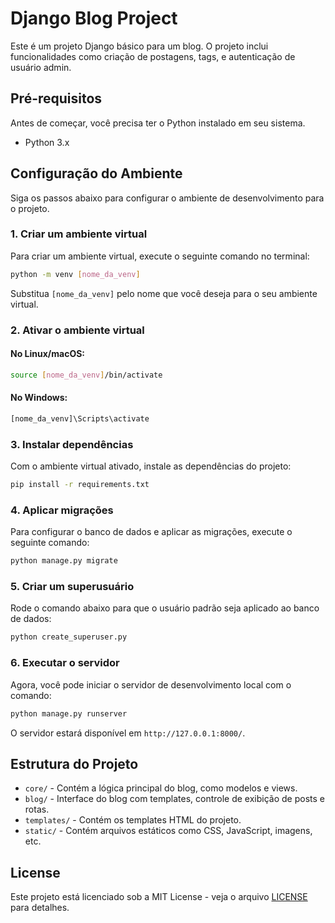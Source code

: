 
# Django Blog Project

Este é um projeto Django básico para um blog. O projeto inclui funcionalidades como criação de postagens, tags, e autenticação de usuário admin.

## Pré-requisitos

Antes de começar, você precisa ter o Python instalado em seu sistema.

- Python 3.x

## Configuração do Ambiente

Siga os passos abaixo para configurar o ambiente de desenvolvimento para o projeto.

### 1. Criar um ambiente virtual

Para criar um ambiente virtual, execute o seguinte comando no terminal:

```bash
python -m venv [nome_da_venv]
```

Substitua `[nome_da_venv]` pelo nome que você deseja para o seu ambiente virtual.

### 2. Ativar o ambiente virtual

#### No Linux/macOS:

```bash
source [nome_da_venv]/bin/activate
```

#### No Windows:

```bash
[nome_da_venv]\Scripts\activate
```

### 3. Instalar dependências

Com o ambiente virtual ativado, instale as dependências do projeto:

```bash
pip install -r requirements.txt
```

### 4. Aplicar migrações

Para configurar o banco de dados e aplicar as migrações, execute o seguinte comando:

```bash
python manage.py migrate
```

### 5. Criar um superusuário

Rode o comando abaixo para que o usuário padrão seja aplicado ao banco de dados:

```bash
python create_superuser.py
```

### 6. Executar o servidor

Agora, você pode iniciar o servidor de desenvolvimento local com o comando:

```bash
python manage.py runserver
```

O servidor estará disponível em `http://127.0.0.1:8000/`.

## Estrutura do Projeto

- `core/` - Contém a lógica principal do blog, como modelos e views.
- `blog/` - Interface do blog com templates, controle de exibição de posts e rotas.
- `templates/` - Contém os templates HTML do projeto.
- `static/` - Contém arquivos estáticos como CSS, JavaScript, imagens, etc.

## License

Este projeto está licenciado sob a MIT License - veja o arquivo [LICENSE](LICENSE) para detalhes.
